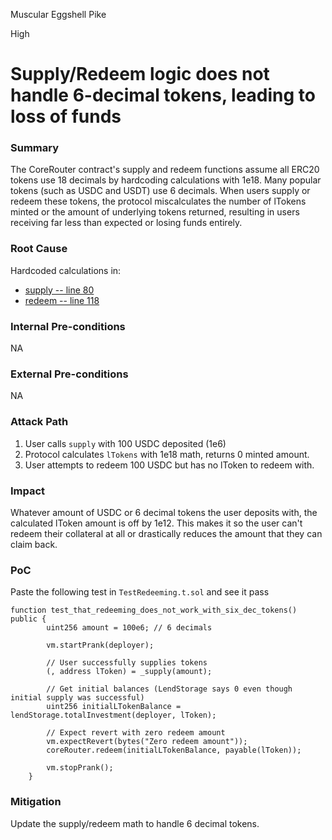 Muscular Eggshell Pike

High

# Supply/Redeem logic does not handle 6-decimal tokens, leading to loss of funds

### Summary

The CoreRouter contract's supply and redeem functions assume all ERC20 tokens use 18 decimals by hardcoding calculations with 1e18. Many popular tokens (such as USDC and USDT) use 6 decimals. When users supply or redeem these tokens, the protocol miscalculates the number of lTokens minted or the amount of underlying tokens returned, resulting in users receiving far less than expected or losing funds entirely.

### Root Cause

Hardcoded calculations in:

- [supply -- line 80](https://github.com/sherlock-audit/2025-05-lend-audit-contest/blob/main/Lend-V2/src/LayerZero/CoreRouter.sol#L80)
- [redeem -- line 118](https://github.com/sherlock-audit/2025-05-lend-audit-contest/blob/main/Lend-V2/src/LayerZero/CoreRouter.sol#L118)

### Internal Pre-conditions

NA

### External Pre-conditions

NA

### Attack Path

1. User calls `supply` with 100 USDC deposited (1e6)
2. Protocol calculates `lTokens` with 1e18 math, returns 0 minted amount.
3. User attempts to redeem 100 USDC but has no lToken to redeem with.

### Impact

Whatever amount of USDC or 6 decimal tokens the user deposits with, the calculated lToken amount is off by 1e12. This makes it so the user can't redeem their collateral at all or drastically reduces the amount that they can claim back.

### PoC

Paste the following test in `TestRedeeming.t.sol` and see it pass

```solidity
function test_that_redeeming_does_not_work_with_six_dec_tokens() public {
        uint256 amount = 100e6; // 6 decimals

        vm.startPrank(deployer);

        // User successfully supplies tokens
        (, address lToken) = _supply(amount);

        // Get initial balances (LendStorage says 0 even though initial supply was successful)
        uint256 initialLTokenBalance = lendStorage.totalInvestment(deployer, lToken);

        // Expect revert with zero redeem amount
        vm.expectRevert(bytes("Zero redeem amount"));
        coreRouter.redeem(initialLTokenBalance, payable(lToken));

        vm.stopPrank();
    }
```

### Mitigation

Update the supply/redeem math to handle 6 decimal tokens.
